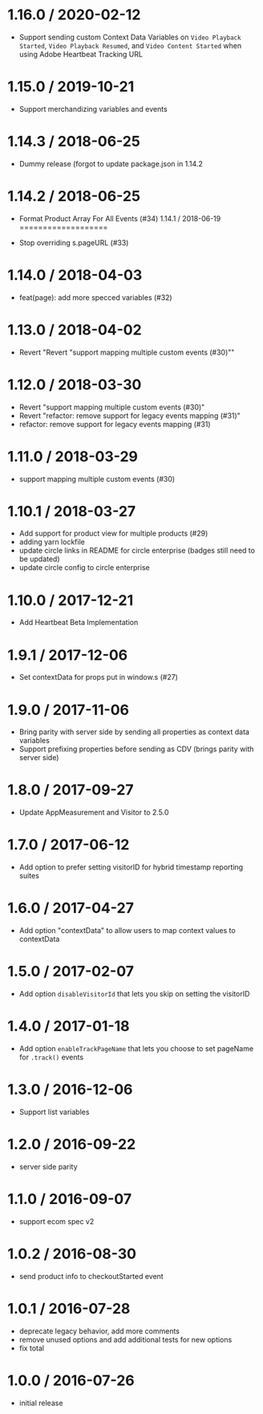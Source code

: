 1.16.0 / 2020-02-12
===================

  * Support sending custom Context Data Variables on `Video Playback Started`, `Video Playback Resumed`, and `Video Content Started` when using Adobe Heartbeat Tracking URL

1.15.0 / 2019-10-21
===================

  * Support merchandizing variables and events

1.14.3 / 2018-06-25
===================

  * Dummy release (forgot to update package.json in 1.14.2

1.14.2 / 2018-06-25
===================

  * Format Product Array For All Events (#34)
1.14.1 / 2018-06-19
===================

  * Stop overriding s.pageURL (#33)

1.14.0 / 2018-04-03
===================

  * feat(page): add more specced variables (#32)

1.13.0 / 2018-04-02
===================

  * Revert "Revert "support mapping multiple custom events (#30)""

1.12.0 / 2018-03-30
===================

  * Revert "support mapping multiple custom events (#30)"
  * Revert "refactor: remove support for legacy events mapping (#31)"
  * refactor: remove support for legacy events mapping (#31)

1.11.0 / 2018-03-29
===================

  * support mapping multiple custom events (#30)

1.10.1 / 2018-03-27
===================

  * Add support for product view for multiple products (#29)
  * adding yarn lockfile
  * update circle links in README for circle enterprise (badges still need to be updated)
  * update circle config to circle enterprise

1.10.0 / 2017-12-21
==================

  * Add Heartbeat Beta Implementation

1.9.1 / 2017-12-06
==================

  * Set contextData for props put in window.s (#27)

1.9.0 / 2017-11-06
==================

  * Bring parity with server side by sending all properties as context data variables
  * Support prefixing properties before sending as CDV (brings parity with server side)

1.8.0 / 2017-09-27
==================

  * Update AppMeasurement and Visitor to 2.5.0

1.7.0 / 2017-06-12
==================

  * Add option to prefer setting visitorID for hybrid timestamp reporting suites

1.6.0 / 2017-04-27
==================

  * Add option "contextData" to allow users to map context values to contextData

1.5.0 / 2017-02-07
==================

  * Add option `disableVisitorId` that lets you skip on setting the visitorID

1.4.0 / 2017-01-18
==================

  * Add option `enableTrackPageName` that lets you choose to set pageName for `.track()` events

1.3.0 / 2016-12-06
==================

  * Support list variables

1.2.0 / 2016-09-22
==================

  * server side parity

1.1.0 / 2016-09-07
==================

  * support ecom spec v2

1.0.2 / 2016-08-30
==================

  * send product info to checkoutStarted event

1.0.1 / 2016-07-28
==================

  * deprecate legacy behavior, add more comments
  * remove unused options and add additional tests for new options
  * fix total

1.0.0 / 2016-07-26
==================

  * initial release
